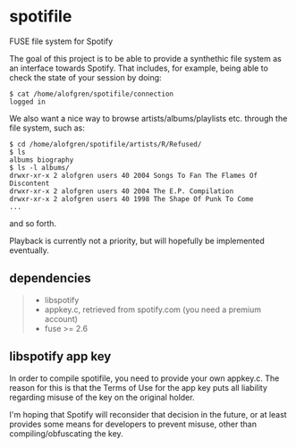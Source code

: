 spotifile
=========

FUSE file system for Spotify

The goal of this project is to be able to provide a synthethic file system
as an interface towards Spotify. That includes, for example, being able
to check the state of your session by doing:

    $ cat /home/alofgren/spotifile/connection
    logged in

We also want a nice way to browse artists/albums/playlists etc. through
the file system, such as:

    $ cd /home/alofgren/spotifile/artists/R/Refused/
    $ ls
    albums biography
    $ ls -l albums/
    drwxr-xr-x 2 alofgren users 40 2004 Songs To Fan The Flames Of Discontent
    drwxr-xr-x 2 alofgren users 40 2004 The E.P. Compilation    
    drwxr-xr-x 2 alofgren users 40 1998 The Shape Of Punk To Come
    ...

and so forth.

Playback is currently not a priority, but will hopefully be implemented eventually.

## dependencies
> * libspotify 
> * appkey.c, retrieved from spotify.com (you need a premium account)
> * fuse >= 2.6

## libspotify app key
In order to compile spotifile, you need to provide your own appkey.c.
The reason for this is that the Terms of Use for the app key puts all
liability regarding misuse of the key on the original holder.

I'm hoping that Spotify will reconsider that decision in the future, or at
least provides some means for developers to prevent misuse, other than
compiling/obfuscating the key.
